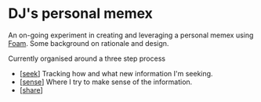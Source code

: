 # DJ's personal memex

An on-going experiment in creating and leveraging a personal memex using [Foam](https://foambubble.githubio/). Some background on rationale and design.

Currently organised around a three step process

- [[seek]]
  Tracking how and what new information I'm seeking.
- [[sense]]
   Where I try to make sense of the information.
- [[share]]
  
[//begin]: # "Autogenerated link references for markdown compatibility"
[seek]: seek/seek "Seek"
[sense]: sense/sense "Sense"
[share]: share/share "Share"
[//end]: # "Autogenerated link references"